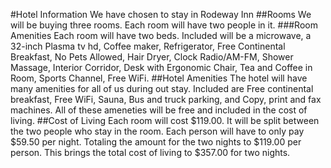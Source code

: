 #Hotel Information
We have chosen to stay in Rodeway Inn
##Rooms
We will be buying three rooms. Each room will have two people in it.
###Room Amenities
Each room will have two beds. Included will be a microwave, a 32-inch Plasma tv hd, Coffee maker, Refrigerator, Free Continental Breakfast, No Pets Allowed, Hair Dryer, Clock Radio/AM-FM, Shower Massage, Interior Corridor, Desk with Ergonomic Chair, Tea and Coffee in Room, Sports Channel, Free WiFi.
##Hotel Amenities
The hotel will have many amenities for all of us during out stay. Included are Free continental breakfast, Free WiFi, Sauna, Bus and truck parking, and Copy, print and fax machines. All of these ameneties will be free and included in the cost of living.
##Cost of Living
Each room will cost $119.00. It will be split between the two people who stay in the room. Each person will have to only pay $59.50 per night. Totaling the amount for the two nights to $119.00 per person. This brings the total cost of living to $357.00 for two nights.
